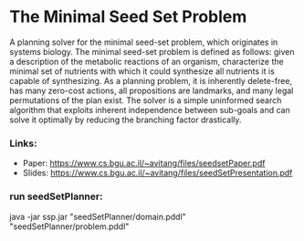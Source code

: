 # The Minimal Seed Set Problem

A planning solver for the minimal seed-set problem, which originates in systems biology.
The minimal seed-set problem is defined as follows:
given a description of the metabolic reactions of an organism, characterize the minimal set of nutrients with which it
could synthesize all nutrients it is capable of synthesizing.
As a planning problem, it is inherently delete-free,
has many zero-cost actions, all propositions are landmarks,
and many legal permutations of the plan exist. 
The solver is a simple uninformed search algorithm that exploits inherent
independence between sub-goals and can solve it optimally by reducing the branching factor drastically.

### Links:
- Paper: https://www.cs.bgu.ac.il/~avitang/files/seedsetPaper.pdf
- Slides: https://www.cs.bgu.ac.il/~avitang/files/seedSetPresentation.pdf

### run seedSetPlanner:
java -jar ssp.jar "seedSetPlanner/domain.pddl" "seedSetPlanner/problem.pddl"
